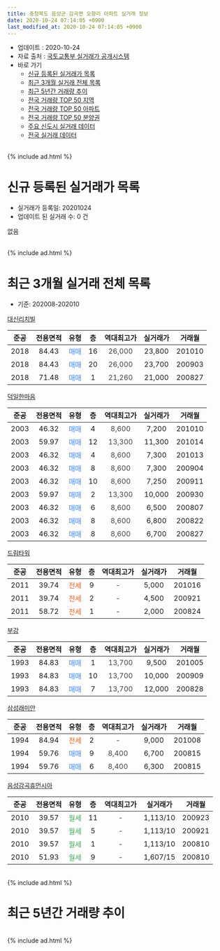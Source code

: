 ```yaml
---
title: 충청북도 음성군 감곡면 오향리 아파트 실거래 정보
date: 2020-10-24 07:14:05 +0900
last_modified_at: 2020-10-24 07:14:05 +0900
---
```


* 업데이트 : 2020-10-24
* 자료 출처 : [국토교통부 실거래가 공개시스템](http://rt.molit.go.kr)
* 바로 가기
    * [신규 등록된 실거래가 목록](#신규-등록된-실거래가-목록)
    * [최근 3개월 실거래 전체 목록](#최근-3개월-실거래-전체-목록)
    * [최근 5년간 거래량 추이](#최근-5년간-거래량-추이)
    * [전국 거래량 TOP 50 지역](https://inasie.github.io/apt-trade-info/최근-3개월-전국에서-가장-거래가-많이-발생한-지역)
    * [전국 거래량 TOP 50 아파트](https://inasie.github.io/apt-trade-info/최근-3개월-전국에서-가장-거래가-많이-발생한-아파트)
    * [전국 거래량 TOP 50 분양권](https://inasie.github.io/apt-trade-info/최근-3개월-전국에서-가장-거래가-많이-발생한-분양권)
    * [주요 신도시 실거래 데이터](https://inasie.github.io/apt-trade-info/주요-신도시)
    * [전국 실거래 데이터](https://inasie.github.io/apt-trade-info/전국)
<br>
{% include ad.html %}
<br>

# 신규 등록된 실거래가 목록
* 실거래가 등록일: 20201024
* 업데이트 된 실거래 수: 0 건

없음

<br>
{% include ad.html %}
<br>

# 최근 3개월 실거래 전체 목록
* 기준: 202008-202010


[대신리치빌](https://search.naver.com/search.naver?query=%EC%B6%A9%EC%B2%AD%EB%B6%81%EB%8F%84+%EC%9D%8C%EC%84%B1%EA%B5%B0+%EA%B0%90%EA%B3%A1%EB%A9%B4+%EC%98%A4%ED%96%A5%EB%A6%AC+%EB%8C%80%EC%8B%A0%EB%A6%AC%EC%B9%98%EB%B9%8C)

|준공|전용면적|유형|층|역대최고가|실거래가|거래월|
|:---:|:---:|:---:|:---:|:---:|:---:|:---:|
|2018|84.43|<span style="color:#4285f3">매매</span>|16|<span style="color:#444444">26,000</span>|23,800|201010|
|2018|84.43|<span style="color:#4285f3">매매</span>|20|<span style="color:#444444">26,000</span>|23,700|200903|
|2018|71.48|<span style="color:#4285f3">매매</span>|1|<span style="color:#444444">21,260</span>|21,000|200827|

[덕일한마음](https://search.naver.com/search.naver?query=%EC%B6%A9%EC%B2%AD%EB%B6%81%EB%8F%84+%EC%9D%8C%EC%84%B1%EA%B5%B0+%EA%B0%90%EA%B3%A1%EB%A9%B4+%EC%98%A4%ED%96%A5%EB%A6%AC+%EB%8D%95%EC%9D%BC%ED%95%9C%EB%A7%88%EC%9D%8C)

|준공|전용면적|유형|층|역대최고가|실거래가|거래월|
|:---:|:---:|:---:|:---:|:---:|:---:|:---:|
|2003|46.32|<span style="color:#4285f3">매매</span>|4|<span style="color:#444444">8,600</span>|7,200|201010|
|2003|59.97|<span style="color:#4285f3">매매</span>|12|<span style="color:#444444">13,300</span>|11,300|201014|
|2003|46.32|<span style="color:#4285f3">매매</span>|4|<span style="color:#444444">8,600</span>|7,300|201013|
|2003|46.32|<span style="color:#4285f3">매매</span>|8|<span style="color:#444444">8,600</span>|7,300|200904|
|2003|46.32|<span style="color:#4285f3">매매</span>|10|<span style="color:#444444">8,600</span>|7,250|200911|
|2003|59.97|<span style="color:#4285f3">매매</span>|2|<span style="color:#444444">13,300</span>|10,000|200930|
|2003|46.32|<span style="color:#4285f3">매매</span>|6|<span style="color:#444444">8,600</span>|6,500|200807|
|2003|46.32|<span style="color:#4285f3">매매</span>|8|<span style="color:#444444">8,600</span>|6,800|200822|
|2003|46.32|<span style="color:#4285f3">매매</span>|8|<span style="color:#444444">8,600</span>|6,700|200827|

[드림타워](https://search.naver.com/search.naver?query=%EC%B6%A9%EC%B2%AD%EB%B6%81%EB%8F%84+%EC%9D%8C%EC%84%B1%EA%B5%B0+%EA%B0%90%EA%B3%A1%EB%A9%B4+%EC%98%A4%ED%96%A5%EB%A6%AC+%EB%93%9C%EB%A6%BC%ED%83%80%EC%9B%8C)

|준공|전용면적|유형|층|역대최고가|실거래가|거래월|
|:---:|:---:|:---:|:---:|:---:|:---:|:---:|
|2011|39.74|<span style="color:#ff5a00">전세</span>|9|<span style="color:#444444">-</span>|5,000|201016|
|2011|39.74|<span style="color:#ff5a00">전세</span>|2|<span style="color:#444444">-</span>|4,500|200921|
|2011|58.72|<span style="color:#ff5a00">전세</span>|1|<span style="color:#444444">-</span>|2,000|200824|

[부강](https://search.naver.com/search.naver?query=%EC%B6%A9%EC%B2%AD%EB%B6%81%EB%8F%84+%EC%9D%8C%EC%84%B1%EA%B5%B0+%EA%B0%90%EA%B3%A1%EB%A9%B4+%EC%98%A4%ED%96%A5%EB%A6%AC+%EB%B6%80%EA%B0%95)

|준공|전용면적|유형|층|역대최고가|실거래가|거래월|
|:---:|:---:|:---:|:---:|:---:|:---:|:---:|
|1993|84.83|<span style="color:#4285f3">매매</span>|1|<span style="color:#444444">13,700</span>|9,500|201005|
|1993|84.83|<span style="color:#4285f3">매매</span>|10|<span style="color:#444444">13,700</span>|10,000|200909|
|1993|84.83|<span style="color:#4285f3">매매</span>|7|<span style="color:#444444">13,700</span>|12,000|200828|

[삼성래미안](https://search.naver.com/search.naver?query=%EC%B6%A9%EC%B2%AD%EB%B6%81%EB%8F%84+%EC%9D%8C%EC%84%B1%EA%B5%B0+%EA%B0%90%EA%B3%A1%EB%A9%B4+%EC%98%A4%ED%96%A5%EB%A6%AC+%EC%82%BC%EC%84%B1%EB%9E%98%EB%AF%B8%EC%95%88)

|준공|전용면적|유형|층|역대최고가|실거래가|거래월|
|:---:|:---:|:---:|:---:|:---:|:---:|:---:|
|1994|84.94|<span style="color:#ff5a00">전세</span>|2|<span style="color:#444444">-</span>|9,000|201008|
|1994|59.76|<span style="color:#4285f3">매매</span>|9|<span style="color:#444444">8,400</span>|6,700|200815|
|1994|59.76|<span style="color:#4285f3">매매</span>|6|<span style="color:#444444">8,400</span>|6,300|200815|

[음성감곡휴먼시아](https://search.naver.com/search.naver?query=%EC%B6%A9%EC%B2%AD%EB%B6%81%EB%8F%84+%EC%9D%8C%EC%84%B1%EA%B5%B0+%EA%B0%90%EA%B3%A1%EB%A9%B4+%EC%98%A4%ED%96%A5%EB%A6%AC+%EC%9D%8C%EC%84%B1%EA%B0%90%EA%B3%A1%ED%9C%B4%EB%A8%BC%EC%8B%9C%EC%95%84)

|준공|전용면적|유형|층|역대최고가|실거래가|거래월|
|:---:|:---:|:---:|:---:|:---:|:---:|:---:|
|2010|39.57|<span style="color:#34a853">월세</span>|11|<span style="color:#444444">-</span>|1,113/10|200923|
|2010|39.57|<span style="color:#34a853">월세</span>|5|<span style="color:#444444">-</span>|1,113/10|200921|
|2010|39.57|<span style="color:#34a853">월세</span>|1|<span style="color:#444444">-</span>|1,113/10|200810|
|2010|51.93|<span style="color:#34a853">월세</span>|9|<span style="color:#444444">-</span>|1,607/15|200810|


<br>
{% include ad.html %}
<br>

# 최근 5년간 거래량 추이


<div style="width:100%;">
    <canvas id="deal_progress" height="200"></canvas>
</div>

<script>
new Chart(document.getElementById("deal_progress"), {
    type: 'line',
    data: {
        labels: ['201510','201511','201512','201601','201602','201603','201604','201605','201606','201607','201608','201609','201610','201611','201612','201701','201702','201703','201704','201705','201706','201707','201708','201709','201710','201711','201712','201801','201802','201803','201804','201805','201806','201807','201808','201809','201810','201811','201812','201901','201902','201903','201904','201905','201906','201907','201908','201909','201910','201911','201912','202001','202002','202003','202004','202005','202006','202007','202008','202009','202010'],
        datasets: [{
            label: '매매',
            pointRadius: 1,
            data: [4, 5, 9, 6, 6, 6, 14, 9, 5, 7, 7, 1, 10, 5, 8, 3, 11, 13, 7, 7, 11, 9, 3, 9, 10, 5, 8, 5, 4, 6, 7, 9, 31, 9, 7, 7, 12, 3, 8, 6, 2, 8, 6, 4, 4, 6, 4, 4, 4, 3, 6, 5, 9, 6, 8, 9, 5, 7, 7, 5, 5],
            borderColor: "rgba(255, 201, 14, 1)",
            backgroundColor: "rgba(255, 201, 14, 0.5)",
            fill: false,
            lineTension: 0
        },{
            label: '전월세',
            pointRadius: 1,
            data: [6, 6, 6, 3, 10, 13, 8, 8, 8, 10, 10, 6, 10, 4, 10, 4, 10, 9, 6, 7, 6, 4, 4, 7, 4, 8, 3, 4, 6, 7, 10, 3, 6, 6, 13, 5, 9, 3, 15, 7, 9, 4, 2, 7, 6, 2, 6, 9, 5, 5, 8, 8, 8, 4, 8, 3, 4, 7, 3, 3, 2],
            borderColor: "rgba(0, 141, 185, 1)",
            backgroundColor: "rgba(0, 141, 185, 0.5)",
            fill: false,
            lineTension: 0
        }
        ]
    },
    options: {
        responsive: true,
        title: {
            display: false
        },
        tooltips: {
            mode: 'index',
            intersect: false
        },
        hover: {
            mode: 'nearest',
            intersect: true
        },
        scales: {
            xAxes: [{
                display: true,
                scaleLabel: {
                    display: true,
                    labelString: '년/월'
                }
            }],
            yAxes: [{
                display: true,
                ticks: {
                    suggestedMin: 0,
                },
                scaleLabel: {
                    display: true,
                    labelString: '실거래 수'
                }
            }]
        }
    }
});

</script>


<br>
{% include ad.html %}
<br>

